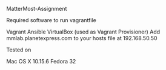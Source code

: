 MatterMost-Assignment


Required software to run vagrantfile

Vagrant
Ansible
VirtualBox (used as Vagrant Provisioner)
Add mmlab.planetexpress.com to your hosts file at 192.168.50.50

Tested on

Mac OS X 10.15.6
Fedora 32